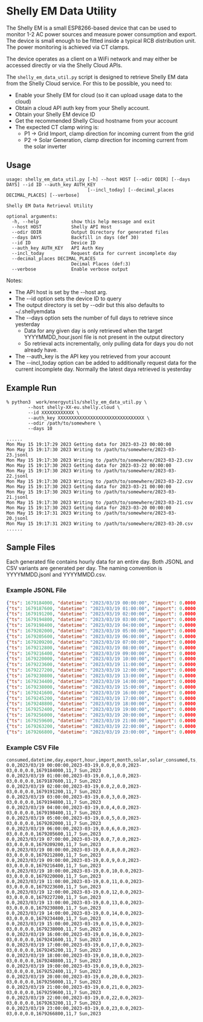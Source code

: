 # Shelly EM Data Utility

The Shelly EM is a small ESP8266-based device that can be used to monitor 1-2 AC power sources and measure power consumption and export. The device is small enough to be fitted inside a typical RCB distribution unit. The power monitoring is achieved via CT clamps. 

The device operates as a client on a WiFi network and may either be accessed directly or via the Shelly Cloud APIs. 

The ```shelly_em_data_util.py``` script is designed to retrieve Shelly EM data from the Shelly Cloud service. For this to be possible, you need to:
* Enable your Shelly EM for cloud (so it can upload usage data to the cloud)
* Obtain a cloud API auth key from your Shelly account.
* Obtain your Shelly EM device ID
* Get the recommended Shelly Cloud hostname from your account
* The expected CT clamp wiring is:
   - P1 -> Grid Import, clamp direction for incoming current from the grid
   - P2 -> Solar Generation, clamp direction for incoming current from the solar inverter

## Usage
```
usage: shelly_em_data_util.py [-h] --host HOST [--odir ODIR] [--days DAYS] --id ID --auth_key AUTH_KEY
                              [--incl_today] [--decimal_places DECIMAL_PLACES] [--verbose]

Shelly EM Data Retrieval Utility

optional arguments:
  -h, --help            show this help message and exit
  --host HOST           Shelly API Host
  --odir ODIR           Output Directory for generated files
  --days DAYS           Backfill in days (def 30)
  --id ID               Device ID
  --auth_key AUTH_KEY   API Auth Key
  --incl_today          Request data for current incomplete day
  --decimal_places DECIMAL_PLACES
                        Decimal Places (def:3)
  --verbose             Enable verbose output
```
Notes:
* The API host is set by the --host arg. 
* The --id option sets the device ID to query
* The output directory is set by --odir but this also defaults to ~/.shellyemdata
* The --days option sets the number of full days to retrieve since yesterday
   - Data for any given day is only retrieved when the target YYYYMMDD_hour.jsonl file is not present in the output directory
   - So retrieval acts incrementally, only pulling data for days you do not already have. 
* The --auth_key is the API key you retrieved from your account
* The --incl_today option can be added to additionally request data for the current incomplete day. Normally the latest daya retrieved is yesterday

## Example Run
```
% python3  work/energyutils/shelly_em_data_util.py \
        --host shelly-XX-eu.shelly.cloud \
        --id XXXXXXXXXXXX \
        --auth_key XXXXXXXXXXXXXXXXXXXXXXXXXXXXXXXX \
        --odir /path/to/somewhere \
        --days 10

......
Mon May 15 19:17:29 2023 Getting data for 2023-03-23 00:00:00
Mon May 15 19:17:30 2023 Writing to /path/to/somewhere/2023-03-23.jsonl
Mon May 15 19:17:30 2023 Writing to /path/to/somewhere/2023-03-23.csv
Mon May 15 19:17:30 2023 Getting data for 2023-03-22 00:00:00
Mon May 15 19:17:30 2023 Writing to /path/to/somewhere/2023-03-22.jsonl
Mon May 15 19:17:30 2023 Writing to /path/to/somewhere/2023-03-22.csv
Mon May 15 19:17:30 2023 Getting data for 2023-03-21 00:00:00
Mon May 15 19:17:30 2023 Writing to /path/to/somewhere/2023-03-21.jsonl
Mon May 15 19:17:30 2023 Writing to /path/to/somewhere/2023-03-21.csv
Mon May 15 19:17:30 2023 Getting data for 2023-03-20 00:00:00
Mon May 15 19:17:31 2023 Writing to /path/to/somewhere/2023-03-20.jsonl
Mon May 15 19:17:31 2023 Writing to /path/to/somewhere/2023-03-20.csv
......
```

## Sample Files
Each generated file contains hourly data for an entire day. Both JSONL and CSV variants are generated per day. The naming convention is YYYYMMDD.jsonl and YYYYMMDD.csv.

### Example JSONL File
```json
{"ts": 1679184000, "datetime": "2023/03/19 00:00:00", "import": 0.0000, "export": 0.0000, "hour": 0, "day": "2023-03-19", "month": "2023-03", "year": "2023", "weekday": "7 Sun", "week": "11", "solar": 0.0000, "consumed": 0.0000, "solar_consumed": 0.0000}
{"ts": 1679187600, "datetime": "2023/03/19 01:00:00", "import": 0.0000, "export": 0.0000, "hour": 1, "day": "2023-03-19", "month": "2023-03", "year": "2023", "weekday": "7 Sun", "week": "11", "solar": 0.0000, "consumed": 0.0000, "solar_consumed": 0.0000}
{"ts": 1679191200, "datetime": "2023/03/19 02:00:00", "import": 0.0000, "export": 0.0000, "hour": 2, "day": "2023-03-19", "month": "2023-03", "year": "2023", "weekday": "7 Sun", "week": "11", "solar": 0.0000, "consumed": 0.0000, "solar_consumed": 0.0000}
{"ts": 1679194800, "datetime": "2023/03/19 03:00:00", "import": 0.0000, "export": 0.0000, "hour": 3, "day": "2023-03-19", "month": "2023-03", "year": "2023", "weekday": "7 Sun", "week": "11", "solar": 0.0000, "consumed": 0.0000, "solar_consumed": 0.0000}
{"ts": 1679198400, "datetime": "2023/03/19 04:00:00", "import": 0.0000, "export": 0.0000, "hour": 4, "day": "2023-03-19", "month": "2023-03", "year": "2023", "weekday": "7 Sun", "week": "11", "solar": 0.0000, "consumed": 0.0000, "solar_consumed": 0.0000}
{"ts": 1679202000, "datetime": "2023/03/19 05:00:00", "import": 0.0000, "export": 0.0000, "hour": 5, "day": "2023-03-19", "month": "2023-03", "year": "2023", "weekday": "7 Sun", "week": "11", "solar": 0.0000, "consumed": 0.0000, "solar_consumed": 0.0000}
{"ts": 1679205600, "datetime": "2023/03/19 06:00:00", "import": 0.0000, "export": 0.0000, "hour": 6, "day": "2023-03-19", "month": "2023-03", "year": "2023", "weekday": "7 Sun", "week": "11", "solar": 0.0000, "consumed": 0.0000, "solar_consumed": 0.0000}
{"ts": 1679209200, "datetime": "2023/03/19 07:00:00", "import": 0.0000, "export": 0.0000, "hour": 7, "day": "2023-03-19", "month": "2023-03", "year": "2023", "weekday": "7 Sun", "week": "11", "solar": 0.0000, "consumed": 0.0000, "solar_consumed": 0.0000}
{"ts": 1679212800, "datetime": "2023/03/19 08:00:00", "import": 0.0000, "export": 0.0000, "hour": 8, "day": "2023-03-19", "month": "2023-03", "year": "2023", "weekday": "7 Sun", "week": "11", "solar": 0.0000, "consumed": 0.0000, "solar_consumed": 0.0000}
{"ts": 1679216400, "datetime": "2023/03/19 09:00:00", "import": 0.0000, "export": 0.0000, "hour": 9, "day": "2023-03-19", "month": "2023-03", "year": "2023", "weekday": "7 Sun", "week": "11", "solar": 0.0000, "consumed": 0.0000, "solar_consumed": 0.0000}
{"ts": 1679220000, "datetime": "2023/03/19 10:00:00", "import": 0.0000, "export": 0.0000, "hour": 10, "day": "2023-03-19", "month": "2023-03", "year": "2023", "weekday": "7 Sun", "week": "11", "solar": 0.0000, "consumed": 0.0000, "solar_consumed": 0.0000}
{"ts": 1679223600, "datetime": "2023/03/19 11:00:00", "import": 0.0000, "export": 0.0000, "hour": 11, "day": "2023-03-19", "month": "2023-03", "year": "2023", "weekday": "7 Sun", "week": "11", "solar": 0.0000, "consumed": 0.0000, "solar_consumed": 0.0000}
{"ts": 1679227200, "datetime": "2023/03/19 12:00:00", "import": 0.0000, "export": 0.0000, "hour": 12, "day": "2023-03-19", "month": "2023-03", "year": "2023", "weekday": "7 Sun", "week": "11", "solar": 0.0000, "consumed": 0.0000, "solar_consumed": 0.0000}
{"ts": 1679230800, "datetime": "2023/03/19 13:00:00", "import": 0.0000, "export": 0.0000, "hour": 13, "day": "2023-03-19", "month": "2023-03", "year": "2023", "weekday": "7 Sun", "week": "11", "solar": 0.0000, "consumed": 0.0000, "solar_consumed": 0.0000}
{"ts": 1679234400, "datetime": "2023/03/19 14:00:00", "import": 0.0000, "export": 0.0000, "hour": 14, "day": "2023-03-19", "month": "2023-03", "year": "2023", "weekday": "7 Sun", "week": "11", "solar": 0.0000, "consumed": 0.0000, "solar_consumed": 0.0000}
{"ts": 1679238000, "datetime": "2023/03/19 15:00:00", "import": 0.0000, "export": 0.0000, "hour": 15, "day": "2023-03-19", "month": "2023-03", "year": "2023", "weekday": "7 Sun", "week": "11", "solar": 0.0000, "consumed": 0.0000, "solar_consumed": 0.0000}
{"ts": 1679241600, "datetime": "2023/03/19 16:00:00", "import": 0.0000, "export": 0.0000, "hour": 16, "day": "2023-03-19", "month": "2023-03", "year": "2023", "weekday": "7 Sun", "week": "11", "solar": 0.0000, "consumed": 0.0000, "solar_consumed": 0.0000}
{"ts": 1679245200, "datetime": "2023/03/19 17:00:00", "import": 0.0000, "export": 0.0000, "hour": 17, "day": "2023-03-19", "month": "2023-03", "year": "2023", "weekday": "7 Sun", "week": "11", "solar": 0.0000, "consumed": 0.0000, "solar_consumed": 0.0000}
{"ts": 1679248800, "datetime": "2023/03/19 18:00:00", "import": 0.0000, "export": 0.0000, "hour": 18, "day": "2023-03-19", "month": "2023-03", "year": "2023", "weekday": "7 Sun", "week": "11", "solar": 0.0000, "consumed": 0.0000, "solar_consumed": 0.0000}
{"ts": 1679252400, "datetime": "2023/03/19 19:00:00", "import": 0.0000, "export": 0.0000, "hour": 19, "day": "2023-03-19", "month": "2023-03", "year": "2023", "weekday": "7 Sun", "week": "11", "solar": 0.0000, "consumed": 0.0000, "solar_consumed": 0.0000}
{"ts": 1679256000, "datetime": "2023/03/19 20:00:00", "import": 0.0000, "export": 0.0000, "hour": 20, "day": "2023-03-19", "month": "2023-03", "year": "2023", "weekday": "7 Sun", "week": "11", "solar": 0.0000, "consumed": 0.0000, "solar_consumed": 0.0000}
{"ts": 1679259600, "datetime": "2023/03/19 21:00:00", "import": 0.0000, "export": 0.0000, "hour": 21, "day": "2023-03-19", "month": "2023-03", "year": "2023", "weekday": "7 Sun", "week": "11", "solar": 0.0000, "consumed": 0.0000, "solar_consumed": 0.0000}
{"ts": 1679263200, "datetime": "2023/03/19 22:00:00", "import": 0.0000, "export": 0.0000, "hour": 22, "day": "2023-03-19", "month": "2023-03", "year": "2023", "weekday": "7 Sun", "week": "11", "solar": 0.0000, "consumed": 0.0000, "solar_consumed": 0.0000}
{"ts": 1679266800, "datetime": "2023/03/19 23:00:00", "import": 0.0000, "export": 0.0000, "hour": 23, "day": "2023-03-19", "month": "2023-03", "year": "2023", "weekday": "7 Sun", "week": "11", "solar": 0.0000, "consumed": 0.0000, "solar_consumed": 0.0000}
```

### Example CSV File
```csv
consumed,datetime,day,export,hour,import,month,solar,solar_consumed,ts,week,weekday,year
0.0,2023/03/19 00:00:00,2023-03-19,0.0,0,0.0,2023-03,0.0,0.0,1679184000,11,7 Sun,2023
0.0,2023/03/19 01:00:00,2023-03-19,0.0,1,0.0,2023-03,0.0,0.0,1679187600,11,7 Sun,2023
0.0,2023/03/19 02:00:00,2023-03-19,0.0,2,0.0,2023-03,0.0,0.0,1679191200,11,7 Sun,2023
0.0,2023/03/19 03:00:00,2023-03-19,0.0,3,0.0,2023-03,0.0,0.0,1679194800,11,7 Sun,2023
0.0,2023/03/19 04:00:00,2023-03-19,0.0,4,0.0,2023-03,0.0,0.0,1679198400,11,7 Sun,2023
0.0,2023/03/19 05:00:00,2023-03-19,0.0,5,0.0,2023-03,0.0,0.0,1679202000,11,7 Sun,2023
0.0,2023/03/19 06:00:00,2023-03-19,0.0,6,0.0,2023-03,0.0,0.0,1679205600,11,7 Sun,2023
0.0,2023/03/19 07:00:00,2023-03-19,0.0,7,0.0,2023-03,0.0,0.0,1679209200,11,7 Sun,2023
0.0,2023/03/19 08:00:00,2023-03-19,0.0,8,0.0,2023-03,0.0,0.0,1679212800,11,7 Sun,2023
0.0,2023/03/19 09:00:00,2023-03-19,0.0,9,0.0,2023-03,0.0,0.0,1679216400,11,7 Sun,2023
0.0,2023/03/19 10:00:00,2023-03-19,0.0,10,0.0,2023-03,0.0,0.0,1679220000,11,7 Sun,2023
0.0,2023/03/19 11:00:00,2023-03-19,0.0,11,0.0,2023-03,0.0,0.0,1679223600,11,7 Sun,2023
0.0,2023/03/19 12:00:00,2023-03-19,0.0,12,0.0,2023-03,0.0,0.0,1679227200,11,7 Sun,2023
0.0,2023/03/19 13:00:00,2023-03-19,0.0,13,0.0,2023-03,0.0,0.0,1679230800,11,7 Sun,2023
0.0,2023/03/19 14:00:00,2023-03-19,0.0,14,0.0,2023-03,0.0,0.0,1679234400,11,7 Sun,2023
0.0,2023/03/19 15:00:00,2023-03-19,0.0,15,0.0,2023-03,0.0,0.0,1679238000,11,7 Sun,2023
0.0,2023/03/19 16:00:00,2023-03-19,0.0,16,0.0,2023-03,0.0,0.0,1679241600,11,7 Sun,2023
0.0,2023/03/19 17:00:00,2023-03-19,0.0,17,0.0,2023-03,0.0,0.0,1679245200,11,7 Sun,2023
0.0,2023/03/19 18:00:00,2023-03-19,0.0,18,0.0,2023-03,0.0,0.0,1679248800,11,7 Sun,2023
0.0,2023/03/19 19:00:00,2023-03-19,0.0,19,0.0,2023-03,0.0,0.0,1679252400,11,7 Sun,2023
0.0,2023/03/19 20:00:00,2023-03-19,0.0,20,0.0,2023-03,0.0,0.0,1679256000,11,7 Sun,2023
0.0,2023/03/19 21:00:00,2023-03-19,0.0,21,0.0,2023-03,0.0,0.0,1679259600,11,7 Sun,2023
0.0,2023/03/19 22:00:00,2023-03-19,0.0,22,0.0,2023-03,0.0,0.0,1679263200,11,7 Sun,2023
0.0,2023/03/19 23:00:00,2023-03-19,0.0,23,0.0,2023-03,0.0,0.0,1679266800,11,7 Sun,2023
```
